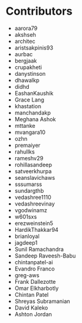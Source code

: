 # Contributors

- aarora79
- akshseh
- architec
- aristsakpinis93
- aurbac
- bergjaak
- crupakheti
- danystinson
- dhawalkp
- didhd
- EashanKaushik
- Grace Lang
- khastation
- manchandakp
- Meghana Ashok
- mttanke
- mvangara10
- ozhn
- premaiyer
- rahullks
- rameshv29
- rohillasandeep
- satveerkhurpa
- seanslavichaws
- sssumarss
- sundargthb
- vedashree1110
- vedashreevinay
- vgodwinamz
- w601sxs
- erezweinstein5
- HardikThakkar94
- brianloyal
- jagdeep1
- Sunil Ramachandra
- Sandeep Raveesh-Babu
- chintanpatel-ai
- Evandro Franco
- greg-aws
- Frank Dallezotte
- Omar Elkharbotly
- Chintan Patel
- Shreyas Subramanian
- David Kaleko
- Ashton Jordan
